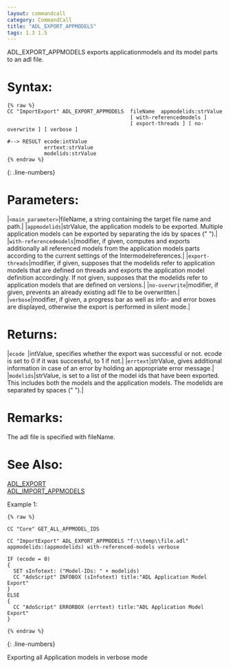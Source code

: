 ```yaml
---
layout: commandcall
category: CommandCall
title: "ADL_EXPORT_APPMODELS"
tags: 1.3 1.5
---
```


ADL_EXPORT_APPMODELS exports applicationmodels and its model parts to an adl file.

# Syntax:  

```adoscript
{% raw %}
CC "ImportExport" ADL_EXPORT_APPMODELS  fileName  appmodelids:strValue 
										[ with-referencedmodels ] 
										[ export-threads ] [ no-overwrite ] [ verbose ]

#--> RESULT ecode:intValue  
			errtext:strValue
			modelids:strValue
{% endraw %}
```
{: .line-numbers}

# Parameters:  

|`<main_parameter>`|fileName, a string containing the target file name and path.|
|`appmodelids`|strValue, the application models to be exported. Multiple application models can be exported by separating the ids by spaces (" ").|
|`with-referencedmodels`|modifier, if given, computes and exports additionally all referenced models from the application models parts according to the current settings of the Intermodelreferences.|
|`export-threads`|modifier, if given, supposes that the modelids refer to application models that are defined on threads and exports the application model definition accordingly. If not given, supposes that the modelids refer to application models that are defined on versions.|
|`no-overwrite`|modifier, if given, prevents an already existing adl file to be overwritten.|
|`verbose`|modifier, if given, a progress bar as well as info- and error boxes are displayed, otherwise the export is performed in silent mode.|

# Returns:  

|`ecode `|intValue, specifies whether the export was successful or not. ecode is set to 0 if it was successful, to 1 if not.|
|`errtext`|strValue, gives additional information in case of an error by holding an appropriate error message.|
|`modelids`|strValue, is set to a list of the model ids that have been exported. This includes both the models and the application models. The modelids are separated by spaces (" ").|

# Remarks:

The adl file is specified with fileName.

# See Also:  

[ADL_EXPORT](adl_export.html "ADL_EXPORT")  
[ADL_IMPORT_APPMODELS](adl_import_appmodels.html "ADL_IMPORT_APPMODELS")  


Example 1:

```adoscript
{% raw %}

CC "Core" GET_ALL_APPMODEL_IDS 

CC "ImportExport" ADL_EXPORT_APPMODELS "f:\\temp\\file.adl" appmodelids:(appmodelids) with-referenced-models verbose

IF (ecode = 0)
{
  SET sInfotext: ("Model-IDs: " + modelids)
  CC "AdoScript" INFOBOX (sInfotext) title:"ADL Application Model Export"
}
ELSE
{
  CC "AdoScript" ERRORBOX (errtext) title:"ADL Application Model Export"
}

{% endraw %}
```
{: .line-numbers}

Exporting all Application models in verbose mode

